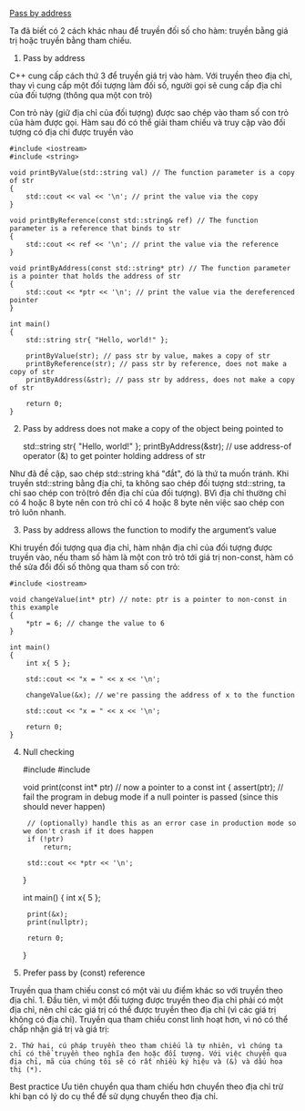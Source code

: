 [Pass by address](https://www.learncpp.com/cpp-tutorial/pass-by-address/)

Ta đã biết có 2 cách khác nhau để truyền đối số cho hàm: truyền bằng giá trị hoặc truyền bằng tham chiếu.


1. Pass by address

C++ cung cấp cách thứ 3 để truyền giá trị vào hàm. Với truyền theo địa chỉ, thay vì cung cấp một đối tượng làm đối số, người gọi sẽ cung cấp địa chỉ của đối tượng (thông qua một con trỏ)

Con trỏ này (giữ địa chỉ của đối tượng) được sao chép vào tham số con trỏ của hàm được gọi. Hàm sau đó có thể giải tham chiếu và truy cập vào đối tượng có địa chỉ được truyền vào

    #include <iostream>
    #include <string>

    void printByValue(std::string val) // The function parameter is a copy of str
    {
        std::cout << val << '\n'; // print the value via the copy
    }

    void printByReference(const std::string& ref) // The function parameter is a reference that binds to str
    {
        std::cout << ref << '\n'; // print the value via the reference
    }

    void printByAddress(const std::string* ptr) // The function parameter is a pointer that holds the address of str
    {
        std::cout << *ptr << '\n'; // print the value via the dereferenced pointer
    }

    int main()
    {
        std::string str{ "Hello, world!" };

        printByValue(str); // pass str by value, makes a copy of str
        printByReference(str); // pass str by reference, does not make a copy of str
        printByAddress(&str); // pass str by address, does not make a copy of str

        return 0;
    }


2. Pass by address does not make a copy of the object being pointed to

    std::string str{ "Hello, world!" };
    printByAddress(&str); // use address-of operator (&) to get pointer holding address of str

Như đã đề cập, sao chép std::string khá "đắt", đó là thứ ta muốn tránh. Khi truyền std::string bằng địa chỉ, ta không sao chép đối tượng std::string, ta chỉ sao chép con trỏ(trỏ đến địa chỉ của đối tượng). BVì địa chỉ thường chỉ có 4 hoặc 8 byte nên con trỏ chỉ có 4 hoặc 8 byte nên việc sao chép con trỏ luôn nhanh.

3. Pass by address allows the function to modify the argument’s value

Khi truyền đối tượng qua địa chỉ, hàm nhận địa chỉ của đối tượng được truyền vào, nếu tham số hàm là một con trỏ trỏ tới giá trị non-const, hàm có thể sửa đổi đối số thông qua tham số con trỏ:

    #include <iostream>

    void changeValue(int* ptr) // note: ptr is a pointer to non-const in this example
    {
        *ptr = 6; // change the value to 6
    }

    int main()
    {
        int x{ 5 };

        std::cout << "x = " << x << '\n';

        changeValue(&x); // we're passing the address of x to the function

        std::cout << "x = " << x << '\n';

        return 0;
    }

4. Null checking

    #include <iostream>
    #include <cassert>

    void print(const int* ptr) // now a pointer to a const int
    {
        assert(ptr); // fail the program in debug mode if a null pointer is passed (since this should never happen)

        // (optionally) handle this as an error case in production mode so we don't crash if it does happen
        if (!ptr)
            return;

        std::cout << *ptr << '\n';
    }

    int main()
    {
        int x{ 5 };

        print(&x);
        print(nullptr);

        return 0;
    }

5. Prefer pass by (const) reference

Truyền qua tham chiếu const có một vài ưu điểm khác so với truyền theo địa chỉ.
    1. Đầu tiên, vì một đối tượng được truyền theo địa chỉ phải có một địa chỉ, nên chỉ các giá trị có thể được truyền theo địa chỉ (vì các giá trị không có địa chỉ). Truyền qua tham chiếu const linh hoạt hơn, vì nó có thể chấp nhận giá trị và giá trị:

    2. Thứ hai, cú pháp truyền theo tham chiếu là tự nhiên, vì chúng ta chỉ có thể truyền theo nghĩa đen hoặc đối tượng. Với việc chuyển qua địa chỉ, mã của chúng tôi sẽ có rất nhiều ký hiệu và (&) và dấu hoa thị (*).


Best practice
    Ưu tiên chuyển qua tham chiếu hơn chuyển theo địa chỉ trừ khi bạn có lý do cụ thể để sử dụng chuyển theo địa chỉ.